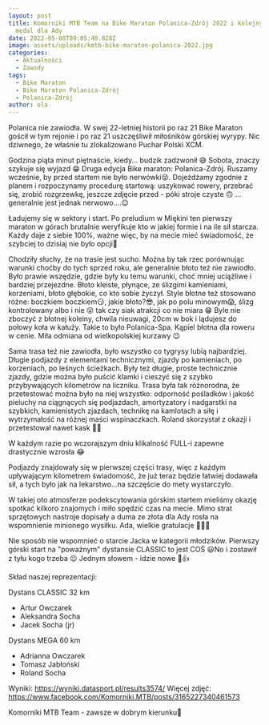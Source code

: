 ```yaml
---
layout: post
title: Komorniki MTB Team na Bike Maraton Polanica-Zdrój 2022 i kolejny złoty
  medal dla Ady
date: 2022-05-08T09:05:40.028Z
image: assets/uploads/kmtb-bike-maraton-polanica-2022.jpg
categories:
  - Aktualności
  - Zawody
tags:
  - Bike Maraton
  - Bike Maraton Polanica-Zdrój
  - Polanica-Zdrój
author: ola
---
```

Polanica nie zawiodła. W swej 22-letniej historii po raz 21 Bike Maraton gościł w tym rejonie i po raz 21 uszczęśliwił miłośników górskiej wyrypy. Nic dziwnego, że właśnie tu zlokalizowano Puchar Polski XCM.
<!--more-->

Godzina piąta minut piętnaście, kiedy... budzik zadzwonił 😅 Sobota, znaczy szykuje się wyjazd 😁 Druga edycja Bike maraton: Polanica-Zdrój. Ruszamy wcześnie, by przed startem nie było nerwówki😜. Dojeżdżamy zgodnie z planem i rozpoczynamy procedurę startową: uszykować rowery, przebrać się, zrobić rozgrzewkę, jeszcze zdjęcie przed - póki stroje czyste 🙃 ... generalnie jest jednak nerwowo....😉

Ładujemy się w sektory i start. Po preludium w Miękini ten pierwszy maraton w górach brutalnie weryfikuje kto w jakiej formie i na ile sił starcza. Każdy daje z siebie 100%, ważne więc, by na mecie mieć świadomość, że szybciej to dzisiaj nie było opcji💪

Chodziły słuchy, że na trasie jest sucho. Można by tak rzec porównując warunki choćby do tych sprzed roku, ale generalnie błoto też nie zawiodło. Było prawie wszędzie, gdzie były ku temu warunki, choć mniej uciążliwe i bardziej przejezdne. Błoto kleiste, płynące, ze ślizgimi kamieniami, korzeniami, błoto głębokie, co kto sobie życzył. Style błotne też stosowano różne: boczkiem boczkiem😏, jakie błoto?😎, jak po polu minowym😱, ślizg kontrolowany albo i nie 😜 tak czy siak atrakcji co nie miara 😁 Byle nie zboczyć z błotnej koleiny, chwila nieuwagi, 20cm w bok i lądujesz do połowy koła w kałuży. Takie to było Polanica-Spa. Kąpiel błotna dla roweru w cenie. Miła odmiana od wielkopolskiej kurzawy 😉

Sama trasa też nie zawiodła, było wszystko co tygrysy lubią najbardziej. Długie podjazdy z elementami technicznymi, zjazdy po kamieniach, po korzeniach, po leśnych ścieżkach. Były też długie, proste technicznie zjazdy, gdzie można było puścić klamki i cieszyć się z szybko przybywających kilometrów na liczniku. Trasa była tak różnorodna, że przetestować można było na niej wszystko: odporność pośladków i jakość pieluchy na ciągnących się podjazdach, amortyzatory i nadgarstki na szybkich, kamienistych zjazdach, technikę na kamlotach a siłę i wytrzymałość na różnej maści wspinaczkach. Roland skorzystał z okazji i przetestował nawet kask 😬😉 

W każdym razie po wczorajszym dniu klikalność FULL-i zapewne drastycznie wzrosła 😂

Podjazdy znajdowały się w pierwszej części trasy, więc z każdym upływającym kilometrem świadomość, że już teraz będzie łatwiej dodawała sił, a tych było jak na lekarstwo...na szczęście do mety wystarczyło.

W takiej oto atmosferze podekscytowania górskim startem mieliśmy okazję spotkać kilkoro znajomych i miło spędzić czas na mecie. Mimo strat sprzętowych nastroje dopisały a duma ze złota dla Ady rosła na wspomnienie minionego wysiłku. Ada, wielkie gratulacje 👏👏👏

Nie sposób nie wspomnieć o starcie Jacka w kategorii młodzików. Pierwszy górski start na "poważnym" dystansie CLASSIC to jest COŚ 😃No i zostawił z tyłu kogo trzeba 😉 Jednym słowem - idzie nowe 💪👍

Skład naszej reprezentacji:

Dystans CLASSIC 32 km

* Artur Owczarek
* Aleksandra Socha 
* Jacek Socha (jr)

Dystans MEGA 60 km

* Adrianna Owczarek 
* Tomasz Jabłoński
* Roland Socha 

Wyniki: <https://wyniki.datasport.pl/results3574/>
Więcej zdjęć: <https://www.facebook.com/Komorniki.MTB/posts/3165227340461573>

Komorniki MTB Team - zawsze w dobrym kierunku🙂 